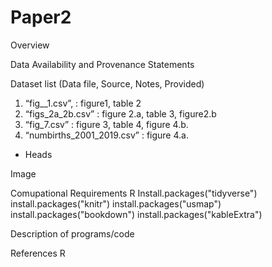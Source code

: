 # Paper2
Overview

Data Availability and Provenance Statements

Dataset list (Data file, Source, Notes, Provided)
1. “fig__1.csv”, : figure1, table 2
2. “figs_2a_2b.csv” : figure 2.a, table 3, figure2.b
3. “fig_7.csv” : figure 3, table 4, figure 4.b.
4. “numbirths_2001_2019.csv” : figure 4.a.

+ Heads

Image

Comupational Requirements
R
Install.packages("tidyverse")
install.packages("knitr")
install.packages("usmap")
install.packages("bookdown")
install.packages("kableExtra")


Description of programs/code

References
R
